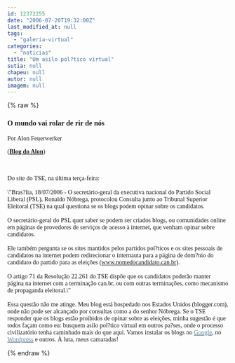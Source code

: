 ```yaml
---
id: 12372255
date: "2006-07-20T19:32:00Z"
last_modified_at: null
tags:
  - "galeria-virtual"
categories:
  - "noticias"
title: "Um asilo pol?tico virtual"
sutia: null
chapeu: null
autor: null
imagem: null
---
```

{% raw %}
<p><H3 class=post-title><FONT face=Verdana>O mundo vai rolar de rir de nós</FONT></H3></p>
<p><DIV class=post-body></p>
<p><DIV><FONT face=Verdana>Por Alon Feuerwerker</FONT></DIV></p>
<p><DIV><FONT face=Verdana>(<STRONG><A href=\"https://blogdoalon.blogspot.com/\" target=_blank>Blog do Alon</A></STRONG>)</FONT></DIV></p>
<p><DIV><FONT face=Verdana></FONT>&nbsp;</DIV></p>
<p><DIV><FONT face=Verdana>Do site do TSE, na última terça-feira:<BR><BR><SPAN style=\"FONT-STYLE: italic\">\"Bras?lia, 18/07/2006 - O secretário-geral da executiva nacional do Partido Social Liberal (PSL), Ronaldo Nóbrega, protocolou Consulta junto ao Tribunal Superior Eleitoral (TSE) na qual questiona se os blogs podem opinar sobre os candidatos.<BR></SPAN><BR></FONT><FONT face=Verdana><SPAN style=\"FONT-STYLE: italic\">O secretário-geral do PSL quer saber se podem ser criados blogs, ou comunidades online em páginas de provedores de serviços de acesso à internet, que venham opinar sobre candidatos.<BR></SPAN><BR><SPAN style=\"FONT-STYLE: italic\">Ele também pergunta se os sites mantidos pelos partidos pol?ticos e os sites pessoais de candidatos na internet podem redirecionar o internauta para a página de dom?nio do candidato do partido para as eleições (<A href=\"https://www.nomedocandidato.can.br/\">www.nomedocandidato.can.br</A>).<BR></SPAN><BR><SPAN style=\"FONT-STYLE: italic\">O artigo 71 da Resolução 22.261 do TSE dispõe que os candidatos poderão manter página na internet com a terminação can.br, ou com outras terminações, como mecanismo de propaganda eleitoral.\"</SPAN><BR><BR>Essa questão não me atinge. Meu blog está hospedado nos Estados Unidos (blogger.com), onde não pode ser alcançado por consultas como a do senhor Nóbrega. Se o TSE responder que os blogs estão proibidos de opinar sobre as eleições, minha sugestão é que todos façam como eu: busquem asilo pol?tico virtual em outros pa?ses, onde o processo civilizatório tenha caminhado mais do que aqui. Vamos instalar os blogs no </FONT><A href=\"https://www.google.com/\"><FONT face=Verdana color=#5588aa>Google</FONT></A><FONT face=Verdana>, no </FONT><A href=\"https://www.wordpress.com/\"><FONT face=Verdana color=#5588aa>Wordpress</FONT></A><FONT face=Verdana> e outros. À luta, meus camaradas!</FONT><BR></DIV></DIV> </p>
{% endraw %}